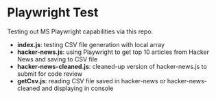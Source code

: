 # Playwright Test

Testing out MS Playwright capabilities via this repo.

- __index.js__: testing CSV file generation with local array
- __hacker-news.js__: using Playwright to get top 10 articles from Hacker News and saving to CSV file
- __hacker-news-cleaned.js__: cleaned-up version of hacker-news.js to submit for code review
- __getCsv.js__: reading CSV file saved in hacker-news or hacker-news-cleaned and displaying in console